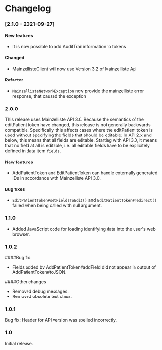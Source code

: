 # Changelog
### [2.1.0 - 2021-09-27]
#### New features
- It is now possible to add AuditTrail information to tokens
#### Changed
- MainzellisteClient will now use Version 3.2 of Mainzelliste Api
#### Refactor
- `MainzellisteNetworkException` now provide the mainzelliste error response, that caused the exception
### 2.0.0

This release uses Mainzelliste API 3.0. Because the semantics of the editPatient token have changed, this release is not
generally backwards compatible. Specifically, this affects cases where the editPatient token is used without specifying
the fields that should be editable: In API 2.x and below, this means that all fields are editable. Starting with API
3.0, it means that no field at all is editable, i.e. all editable fields have to be explicitely defined in data item
`fields`.

#### New features

- AddPatientToken and EditPatientToken can handle externally generated IDs in accordance with Mainzelliste API 3.0.

#### Bug fixes

- `EditPatientToken#setFieldsToEdit()` and `EditPatientToken#redirect()` failed when being called with null argument.

### 1.1.0

- Added JavaScript code for loading identifying data into the user's web browser.

### 1.0.2

####Bug fix

- Fields added by AddPatientToken#addField did not appear in output of AddPatientToken#toJSON.

####Other changes

- Removed debug messages.
- Removed obsolete test class.

### 1.0.1

Bug fix: Header for API version was spelled incorrectly.

### 1.0
Initial release.
